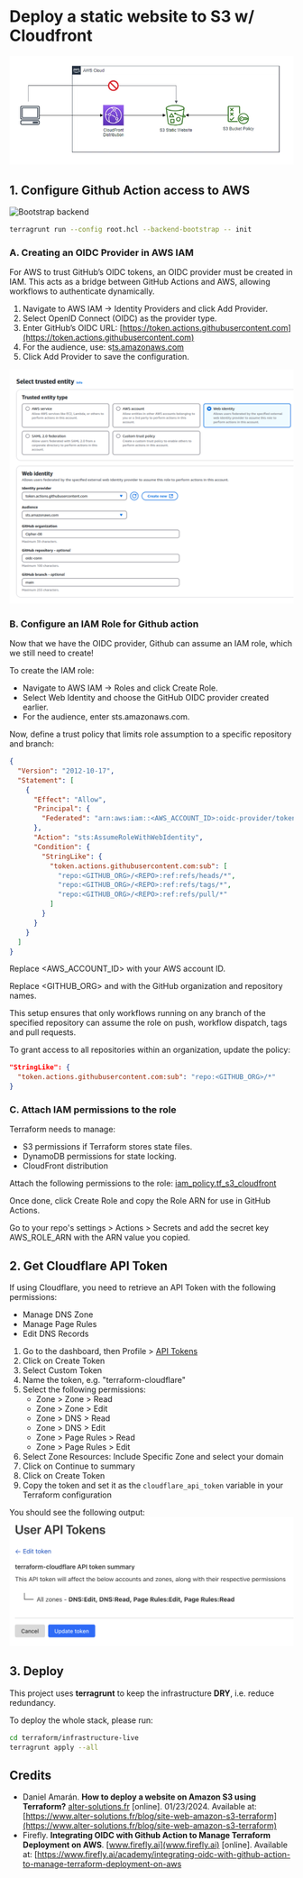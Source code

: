 # Deploy a static website to S3 w/ Cloudfront

![Architecture](../docs/images/architecture.png)

## 1. Configure Github Action access to AWS
![Bootstrap backend](bootstrap_backend)
```sh
terragrunt run --config root.hcl --backend-bootstrap -- init
```

### A. Creating an OIDC Provider in AWS IAM

For AWS to trust GitHub’s OIDC tokens, an OIDC provider must be created in IAM. This acts as a bridge between GitHub Actions and AWS, allowing workflows to authenticate dynamically.

1. Navigate to AWS IAM → Identity Providers and click Add Provider.
2. Select OpenID Connect (OIDC) as the provider type.
3. Enter GitHub’s OIDC URL: [https://token.actions.githubusercontent.com](https://token.actions.githubusercontent.com)
4. For the audience, use: s[ts.amazonaws.com‍](ts.amazonaws.com‍)
5. Click Add Provider to save the configuration.

![Create Web Identity Provider](../docs/images/create_web_identity.png)

### B. Configure an IAM Role for Github action

Now that we have the OIDC provider, Github can assume an IAM role, which we still need to create!

To create the IAM role:

- Navigate to AWS IAM → Roles and click Create Role.
- Select Web Identity and choose the GitHub OIDC provider created earlier.
- For the audience, enter sts.amazonaws.com.

Now, define a trust policy that limits role assumption to a specific repository and branch:

```json
{
  "Version": "2012-10-17",
  "Statement": [
    {
      "Effect": "Allow",
      "Principal": {
        "Federated": "arn:aws:iam::<AWS_ACCOUNT_ID>:oidc-provider/token.actions.githubusercontent.com"
      },
      "Action": "sts:AssumeRoleWithWebIdentity",
      "Condition": {
        "StringLike": {
          "token.actions.githubusercontent.com:sub": [
            "repo:<GITHUB_ORG>/<REPO>:ref:refs/heads/*",
            "repo:<GITHUB_ORG>/<REPO>:ref:refs/tags/*",
            "repo:<GITHUB_ORG>/<REPO>:ref:refs/pull/*"
          ]
        }
      }
    }
  ]
}
```

Replace <AWS_ACCOUNT_ID> with your AWS account ID.

Replace <GITHUB_ORG> and <REPO> with the GitHub organization and repository names.

This setup ensures that only workflows running on any branch of the specified repository can assume the role on push, workflow dispatch, tags and pull requests.

To grant access to all repositories within an organization, update the policy:

```json
"StringLike": {
  "token.actions.githubusercontent.com:sub": "repo:<GITHUB_ORG>/*"
}
```

### C. Attach IAM permissions to the role

Terraform needs to manage:

- S3 permissions if Terraform stores state files.
- DynamoDB permissions for state locking.
- CloudFront distribution

Attach the following permissions to the role: [iam_policy.tf_s3_cloudfront](iam_policy.tf_s3_cloudfront)

Once done, click Create Role and copy the Role ARN for use in GitHub Actions.

Go to your repo's settings > Actions > Secrets and add the secret key AWS_ROLE_ARN with the ARN value you copied.

## 2. Get Cloudflare API Token
If using Cloudflare, you need to retrieve an API Token with the following permissions:
- Manage DNS Zone
- Manage Page Rules
- Edit DNS Records

1. Go to the dashboard, then Profile > [API Tokens](https://dash.cloudflare.com/profile/api-tokens)
2. Click on Create Token
3. Select Custom Token
4. Name the token, e.g. "terraform-cloudflare"
5. Select the following permissions:
   - Zone > Zone > Read
   - Zone > Zone > Edit
   - Zone > DNS > Read
   - Zone > DNS > Edit
   - Zone > Page Rules > Read
   - Zone > Page Rules > Edit
6. Select Zone Resources: Include Specific Zone and select your domain
7. Click on Continue to summary
8. Click on Create Token
9. Copy the token and set it as the `cloudflare_api_token` variable in your Terraform configuration

You should see the following output:
![Create Cloudflare API Token](../docs/images/cloudflare_api_token.png)
## 3. Deploy

This project uses **terragrunt** to keep the infrastructure **DRY**, i.e. reduce redundancy.

To deploy the whole stack, please run:

```sh
cd terraform/infrastructure-live
terragrunt apply --all
```

## Credits

- Daniel Amarán. **How to deploy a website on Amazon S3 using Terraform?** [alter-solutions.fr](alter-solutions.fr) [online]. 01/23/2024. Available at: [https://www.alter-solutions.fr/blog/site-web-amazon-s3-terraform](https://www.alter-solutions.fr/blog/site-web-amazon-s3-terraform)
- Firefly. **Integrating OIDC with Github Action to Manage Terraform Deployment on AWS**. [www.firefly.ai](www.firefly.ai) [online]. Available at: [https://www.firefly.ai/academy/integrating-oidc-with-github-action-to-manage-terraform-deployment-on-aws
